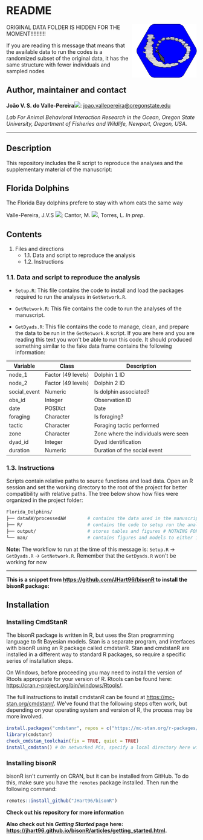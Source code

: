 # README #
<img src="man/Figures/FloridaDolphinsLogo.png" align="right" width="170px"/>

ORIGINAL DATA FOLDER IS HIDDEN FOR THE MOMENT!!!!!!!!!!

If you are reading this message that means that the available data to run the codes is a randomized subset of the original data, it has the same structure with fewer individuals and sampled nodes

## Author, maintainer and contact

**João V. S. do Valle-Pereira**[![](https://orcid.org/sites/default/files/images/orcid_16x16.png)](http://orcid.org/0000-0002-1880-9495): joao.vallepereira@oregonstate.edu       

   
*Lab For Animal Behavioral Interaction Research in the Ocean, Oregon State University, Department of Fisheries and Wildlife, Newport, Oregon, USA.*

--------------------------------------
## Description

This repository includes the R script to reproduce the analyses and the supplementary material of the manuscript:     
## Florida Dolphins
The Florida Bay dolphins prefere to stay with whom eats the same way 

Valle-Pereira, J.V.S [![](https://orcid.org/sites/default/files/images/orcid_16x16.png)](http://orcid.org/0000-0002-1880-9495); Cantor, M. [![](https://orcid.org/sites/default/files/images/orcid_16x16.png)](http://orcid.org/0000-0002-0019-5106), Torres, L. *In prep*.

## Contents

1. Files and directions
    * 1.1. Data and script to reproduce the analysis
    * 1.2. Instructions

### 1.1. Data and script to reproduce the analysis

- `Setup.R`: This file contains the code to install and load the packages required to run the analyses in `GetNetwork.R`.

- `GetNetwork.R`: This file contains the code to run the analyses of the manuscript.

- `GetDyads.R`: This file contains the code to manage, clean, and prepare the data to be run in the `GetNetwork.R` script. If you are here and you are reading this text you won't be able to run this code. It should produced something similar to the fake data frame contains the following information: 

| Variable        | Class              | Description                          |
|-----------------|--------------------|--------------------------------------|
| node_1          | Factor (49 levels) | Dolphin 1 ID                         |
| node_2          | Factor (49 levels) | Dolphin 2 ID                         |
| social_event    | Numeric            | Is dolphin associated?               |
| obs_id          | Integer            | Observation ID                       |
| date            | POSIXct            | Date                                 |
| foraging        | Character          | Is foraging?                         |
| tactic          | Character          | Foraging tactic performed            |
| zone            | Character          | Zone where the individuals were seen |
| dyad_id         | Integer            | Dyad identification                  |
| duration        | Numeric            | Duration of the social event         |

### 1.3. Instructions

Scripts contain relative paths to source functions and load data. Open an R session and set the working directory to the root of the project for better compatibility with relative paths. The tree below show how files were organized in the project folder:

```bash
Florida_Dolphins/
├── dataAW/processedAW        # contains the data used in the manuscript
├── R/                        # contains the code to setup run the analyses
├── output/                   # stores tables and figures # NOTHING FOR NOW
└── man/                      # contains figures and models to either implement on the analysis or in the GitHub layout
```
**Note:** The workflow to run at the time of this message is:  `Setup.R` &rarr; `GetDyads.R` &rarr; `GetNetwork.R`. Remember that the `GetDyads.R` won't be working for now

--------------------------------------

**This is a snippet from https://github.com/JHart96/bisonR to install the bisonR package:**
## Installation

### Installing CmdStanR

The bisonR package is written in R, but uses the Stan programming language to fit Bayesian models. Stan is a separate program, and interfaces with bisonR using an R package called cmdstanR. Stan and cmdstanR are installed in a different way to standard R packages, so require a specific series of installation steps. 

On Windows, before proceeding you may need to install the version of Rtools appropriate for your version of R. Rtools can be found here: https://cran.r-project.org/bin/windows/Rtools/.

The full instructions to install cmdstanR can be found at https://mc-stan.org/cmdstanr/. We've found that the following steps often work, but depending on your operating system and version of R, the process may be more involved.

```r
install.packages("cmdstanr", repos = c("https://mc-stan.org/r-packages/", getOption("repos")))
library(cmdstanr)
check_cmdstan_toolchain(fix = TRUE, quiet = TRUE)
install_cmdstan() # On networked PCs, specify a local directory here with the argument dir=path_to_local_directory
```

### Installing bisonR

bisonR isn't currently on CRAN, but it can be installed from GitHub. To do this, make sure you have the `remotes` package installed. Then run the following command:

```r
remotes::install_github("JHart96/bisonR")
```

**Check out his repository for more information**

**Also check out his *Getting Started* page here: https://jhart96.github.io/bisonR/articles/getting_started.html.**












